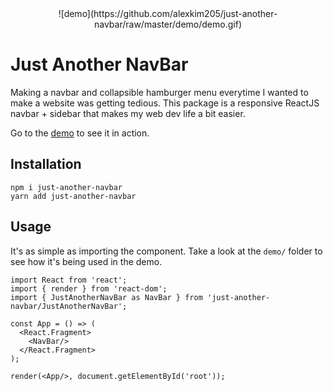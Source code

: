 <div style="text-align:center">
![demo](https://github.com/alexkim205/just-another-navbar/raw/master/demo/demo.gif)
</div>

# Just Another NavBar

Making a navbar and collapsible hamburger menu everytime I wanted to make a website was getting tedious. This package is a responsive ReactJS navbar + sidebar that makes my web dev life a bit easier.

Go to the [demo](https://alexkim205.github.io/just-another-navbar/) to see it in action.

## Installation

```{bash}
npm i just-another-navbar
yarn add just-another-navbar
```

## Usage

It's as simple as importing the component. Take a look at the `demo/` folder to see how it's being used in the demo.

```{javascript}
import React from 'react';
import { render } from 'react-dom';
import { JustAnotherNavBar as NavBar } from 'just-another-navbar/JustAnotherNavBar';

const App = () => (
  <React.Fragment>
    <NavBar/>
  </React.Fragment>
);

render(<App/>, document.getElementById('root'));
```